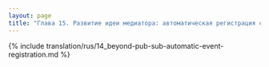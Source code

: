 ```yaml
---
layout: page
title: "Глава 15. Развитие идеи медиатора: автоматическая регистрация событий"
---
```


{% include translation/rus/14_beyond-pub-sub-automatic-event-registration.md %}